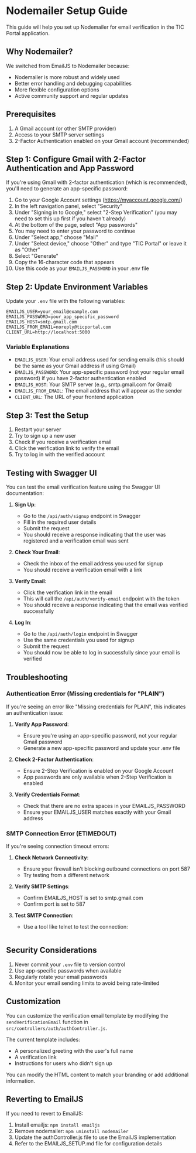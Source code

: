 # Nodemailer Setup Guide

This guide will help you set up Nodemailer for email verification in the TIC Portal application.

## Why Nodemailer?

We switched from EmailJS to Nodemailer because:

- Nodemailer is more robust and widely used
- Better error handling and debugging capabilities
- More flexible configuration options
- Active community support and regular updates

## Prerequisites

1. A Gmail account (or other SMTP provider)
2. Access to your SMTP server settings
3. 2-Factor Authentication enabled on your Gmail account (recommended)

## Step 1: Configure Gmail with 2-Factor Authentication and App Password

If you're using Gmail with 2-factor authentication (which is recommended), you'll need to generate an app-specific password:

1. Go to your Google Account settings (<https://myaccount.google.com/>)
2. In the left navigation panel, select "Security"
3. Under "Signing in to Google," select "2-Step Verification" (you may need to set this up first if you haven't already)
4. At the bottom of the page, select "App passwords"
5. You may need to enter your password to continue
6. Under "Select app," choose "Mail"
7. Under "Select device," choose "Other" and type "TIC Portal" or leave it as "Other"
8. Select "Generate"
9. Copy the 16-character code that appears
10. Use this code as your `EMAILJS_PASSWORD` in your .env file

## Step 2: Update Environment Variables

Update your `.env` file with the following variables:

```env
EMAILJS_USER=your_email@example.com
EMAILJS_PASSWORD=your_app_specific_password
EMAILJS_HOST=smtp.gmail.com
EMAILJS_FROM_EMAIL=noreply@ticportal.com
CLIENT_URL=http://localhost:5000
```

### Variable Explanations

- `EMAILJS_USER`: Your email address used for sending emails (this should be the same as your Gmail address if using Gmail)
- `EMAILJS_PASSWORD`: Your app-specific password (not your regular email password) if you have 2-factor authentication enabled
- `EMAILJS_HOST`: Your SMTP server (e.g., smtp.gmail.com for Gmail)
- `EMAILJS_FROM_EMAIL`: The email address that will appear as the sender
- `CLIENT_URL`: The URL of your frontend application

## Step 3: Test the Setup

1. Restart your server
2. Try to sign up a new user
3. Check if you receive a verification email
4. Click the verification link to verify the email
5. Try to log in with the verified account

## Testing with Swagger UI

You can test the email verification feature using the Swagger UI documentation:

1. **Sign Up**:
   - Go to the `/api/auth/signup` endpoint in Swagger
   - Fill in the required user details
   - Submit the request
   - You should receive a response indicating that the user was registered and a verification email was sent

2. **Check Your Email**:
   - Check the inbox of the email address you used for signup
   - You should receive a verification email with a link

3. **Verify Email**:
   - Click the verification link in the email
   - This will call the `/api/auth/verify-email` endpoint with the token
   - You should receive a response indicating that the email was verified successfully

4. **Log In**:
   - Go to the `/api/auth/login` endpoint in Swagger
   - Use the same credentials you used for signup
   - Submit the request
   - You should now be able to log in successfully since your email is verified

## Troubleshooting

### Authentication Error (Missing credentials for "PLAIN")

If you're seeing an error like "Missing credentials for PLAIN", this indicates an authentication issue:

1. **Verify App Password**:
   - Ensure you're using an app-specific password, not your regular Gmail password
   - Generate a new app-specific password and update your .env file

2. **Check 2-Factor Authentication**:
   - Ensure 2-Step Verification is enabled on your Google Account
   - App passwords are only available when 2-Step Verification is enabled

3. **Verify Credentials Format**:
   - Check that there are no extra spaces in your EMAILJS_PASSWORD
   - Ensure your EMAILJS_USER matches exactly with your Gmail address

### SMTP Connection Error (ETIMEDOUT)

If you're seeing connection timeout errors:

1. **Check Network Connectivity**:
   - Ensure your firewall isn't blocking outbound connections on port 587
   - Try testing from a different network

2. **Verify SMTP Settings**:
   - Confirm EMAILJS_HOST is set to smtp.gmail.com
   - Confirm port is set to 587

3. **Test SMTP Connection**:
   - Use a tool like telnet to test the connection:

     ```telnet smtp.gmail.com 587
     ```

## Security Considerations

1. Never commit your `.env` file to version control
2. Use app-specific passwords when available
3. Regularly rotate your email passwords
4. Monitor your email sending limits to avoid being rate-limited

## Customization

You can customize the verification email template by modifying the `sendVerificationEmail` function in `src/controllers/auth/authController.js`.

The current template includes:

- A personalized greeting with the user's full name
- A verification link
- Instructions for users who didn't sign up

You can modify the HTML content to match your branding or add additional information.

## Reverting to EmailJS

If you need to revert to EmailJS:

1. Install emailjs: `npm install emailjs`
2. Remove nodemailer: `npm uninstall nodemailer`
3. Update the authController.js file to use the EmailJS implementation
4. Refer to the EMAILJS_SETUP.md file for configuration details
